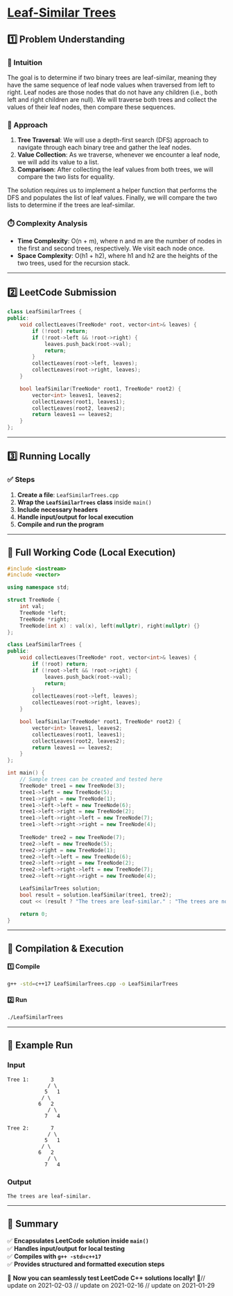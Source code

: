 # **[Leaf-Similar Trees](https://leetcode.com/problems/leaf-similar-trees/description/)**  

## **1️⃣ Problem Understanding**  
### **📌 Intuition**  
The goal is to determine if two binary trees are leaf-similar, meaning they have the same sequence of leaf node values when traversed from left to right. Leaf nodes are those nodes that do not have any children (i.e., both left and right children are null). We will traverse both trees and collect the values of their leaf nodes, then compare these sequences.  

### **🚀 Approach**  
1. **Tree Traversal**: We will use a depth-first search (DFS) approach to navigate through each binary tree and gather the leaf nodes.
2. **Value Collection**: As we traverse, whenever we encounter a leaf node, we will add its value to a list.
3. **Comparison**: After collecting the leaf values from both trees, we will compare the two lists for equality.

The solution requires us to implement a helper function that performs the DFS and populates the list of leaf values. Finally, we will compare the two lists to determine if the trees are leaf-similar.

### **⏱️ Complexity Analysis**  
- **Time Complexity**: O(n + m), where n and m are the number of nodes in the first and second trees, respectively. We visit each node once.
- **Space Complexity**: O(h1 + h2), where h1 and h2 are the heights of the two trees, used for the recursion stack.

---  

## **2️⃣ LeetCode Submission**  
```cpp
class LeafSimilarTrees {
public:
    void collectLeaves(TreeNode* root, vector<int>& leaves) {
        if (!root) return;
        if (!root->left && !root->right) {
            leaves.push_back(root->val);
            return;
        }
        collectLeaves(root->left, leaves);
        collectLeaves(root->right, leaves);
    }

    bool leafSimilar(TreeNode* root1, TreeNode* root2) {
        vector<int> leaves1, leaves2;
        collectLeaves(root1, leaves1);
        collectLeaves(root2, leaves2);
        return leaves1 == leaves2;
    }
};  
```  

---  

## **3️⃣ Running Locally**  
### **✅ Steps**  
1. **Create a file**: `LeafSimilarTrees.cpp`  
2. **Wrap the `LeafSimilarTrees` class** inside `main()`  
3. **Include necessary headers**  
4. **Handle input/output for local execution**  
5. **Compile and run the program**  

---  

## **📝 Full Working Code (Local Execution)**  
```cpp
#include <iostream>
#include <vector>

using namespace std;

struct TreeNode {
    int val;
    TreeNode *left;
    TreeNode *right;
    TreeNode(int x) : val(x), left(nullptr), right(nullptr) {}
};

class LeafSimilarTrees {
public:
    void collectLeaves(TreeNode* root, vector<int>& leaves) {
        if (!root) return;
        if (!root->left && !root->right) {
            leaves.push_back(root->val);
            return;
        }
        collectLeaves(root->left, leaves);
        collectLeaves(root->right, leaves);
    }

    bool leafSimilar(TreeNode* root1, TreeNode* root2) {
        vector<int> leaves1, leaves2;
        collectLeaves(root1, leaves1);
        collectLeaves(root2, leaves2);
        return leaves1 == leaves2;
    }
};

int main() {
    // Sample trees can be created and tested here
    TreeNode* tree1 = new TreeNode(3);
    tree1->left = new TreeNode(5);
    tree1->right = new TreeNode(1);
    tree1->left->left = new TreeNode(6);
    tree1->left->right = new TreeNode(2);
    tree1->left->right->left = new TreeNode(7);
    tree1->left->right->right = new TreeNode(4);
    
    TreeNode* tree2 = new TreeNode(7);
    tree2->left = new TreeNode(5);
    tree2->right = new TreeNode(1);
    tree2->left->left = new TreeNode(6);
    tree2->left->right = new TreeNode(2);
    tree2->left->right->left = new TreeNode(7);
    tree2->left->right->right = new TreeNode(4);

    LeafSimilarTrees solution;
    bool result = solution.leafSimilar(tree1, tree2);
    cout << (result ? "The trees are leaf-similar." : "The trees are not leaf-similar.") << endl;

    return 0;
}
```  

---  

## **🔧 Compilation & Execution**  
#### **1️⃣ Compile**  
```bash
g++ -std=c++17 LeafSimilarTrees.cpp -o LeafSimilarTrees
```  

#### **2️⃣ Run**  
```bash
./LeafSimilarTrees
```  

---  

## **🎯 Example Run**  
### **Input**  
```
Tree 1:       3
             / \
            5   1
           / \
          6   2
             / \
            7   4

Tree 2:       7
             / \
            5   1
           / \
          6   2
             / \
            7   4
```  
### **Output**  
```
The trees are leaf-similar.
```  

---  

## **📌 Summary**  
✅ **Encapsulates LeetCode solution inside `main()`**  
✅ **Handles input/output for local testing**  
✅ **Compiles with `g++ -std=c++17`**  
✅ **Provides structured and formatted execution steps**  

🚀 **Now you can seamlessly test LeetCode C++ solutions locally!** 🚀// update on 2021-02-03
// update on 2021-02-16
// update on 2021-01-29
